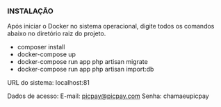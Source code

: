 
### INSTALAÇÃO

Após iniciar o Docker no sistema operacional, digite todos os comandos abaixo no diretório raiz do projeto.

- composer install
- docker-compose up
- docker-compose run app php artisan migrate
- docker-compose run app php artisan import:db

URL do sistema: 
localhost:81

Dados de acesso:
E-mail: picpay@picpay.com
Senha: chamaeupicpay

